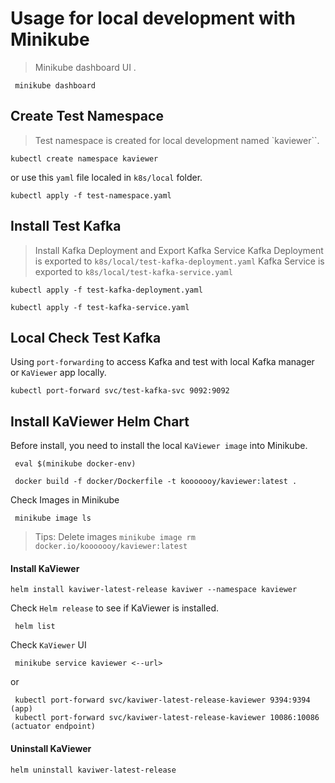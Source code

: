 # Usage for local development with Minikube

> Minikube dashboard UI .

```shell
 minikube dashboard
```

## Create Test Namespace

> Test namespace is created for local development named `kaviewer``.

<!--kubectl create namespace kaviewer --dry-run -o yaml  -->

```shell
kubectl create namespace kaviewer
```

or use this `yaml` file localed in `k8s/local` folder.

```shell
kubectl apply -f test-namespace.yaml
```

## Install Test Kafka

> Install Kafka Deployment and Export Kafka Service
> Kafka Deployment is exported to `k8s/local/test-kafka-deployment.yaml`
> Kafka Service is exported to `k8s/local/test-kafka-service.yaml`

```shell
kubectl apply -f test-kafka-deployment.yaml
```

```shell
kubectl apply -f test-kafka-service.yaml
```

## Local Check Test Kafka

Using `port-forwarding` to access Kafka and test with local Kafka manager or `KaViewer` app locally.

```shell
kubectl port-forward svc/test-kafka-svc 9092:9092
```

## Install KaViewer Helm Chart

Before install, you need to install the local `KaViewer image` into Minikube.

```shell
 eval $(minikube docker-env)
```

```shell
 docker build -f docker/Dockerfile -t kooooooy/kaviewer:latest .  
```

Check Images in Minikube

```shell
 minikube image ls
```

> Tips: Delete images  `minikube image rm docker.io/kooooooy/kaviewer:latest`

#### Install KaViewer

```shell
helm install kaviwer-latest-release kaviwer --namespace kaviewer 
```

Check `Helm release` to see if KaViewer is installed.

```shell
 helm list
```

Check `KaViewer` UI

```shell
 minikube service kaviewer <--url>
```

or

```shell
 kubectl port-forward svc/kaviwer-latest-release-kaviewer 9394:9394 (app)
 kubectl port-forward svc/kaviwer-latest-release-kaviewer 10086:10086 (actuator endpoint)
```

#### Uninstall KaViewer

```shell
helm uninstall kaviwer-latest-release
```